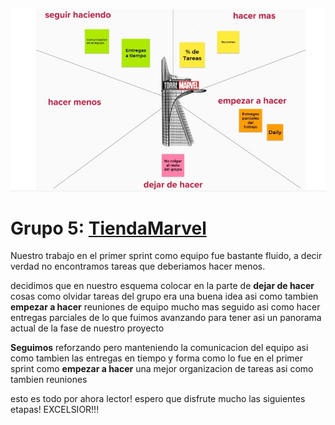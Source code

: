 

![](Imagenes/retrospectiva.jpg)


# Grupo 5: [TiendaMarvel][website]

Nuestro trabajo en el primer sprint como equipo fue bastante fluido, a decir verdad no encontramos tareas que deberiamos hacer menos.

decidimos que en nuestro esquema colocar en la parte de **dejar de hacer** cosas como olvidar tareas del grupo era una buena idea asi como tambien **empezar a hacer** reuniones de equipo mucho mas seguido asi como hacer entregas parciales de lo que fuimos avanzando para tener asi un panorama actual de la fase de nuestro proyecto

**Seguimos** reforzando pero manteniendo la comunicacion del equipo asi como tambien las entregas en tiempo y forma como lo fue en el primer sprint como **empezar a hacer** una mejor organizacion de tareas asi como tambien reuniones


esto es todo por ahora lector! espero que disfrute mucho las siguientes etapas! EXCELSIOR!!! 


[website]:https://tienda-marvel-la.netlify.app/
